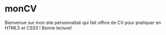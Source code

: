 # monCV
Bienvenue sur mon site personnalisé qui fait office de CV pour pratiquer en HTML5 et CSS3 ! 
Bonne lecture!
